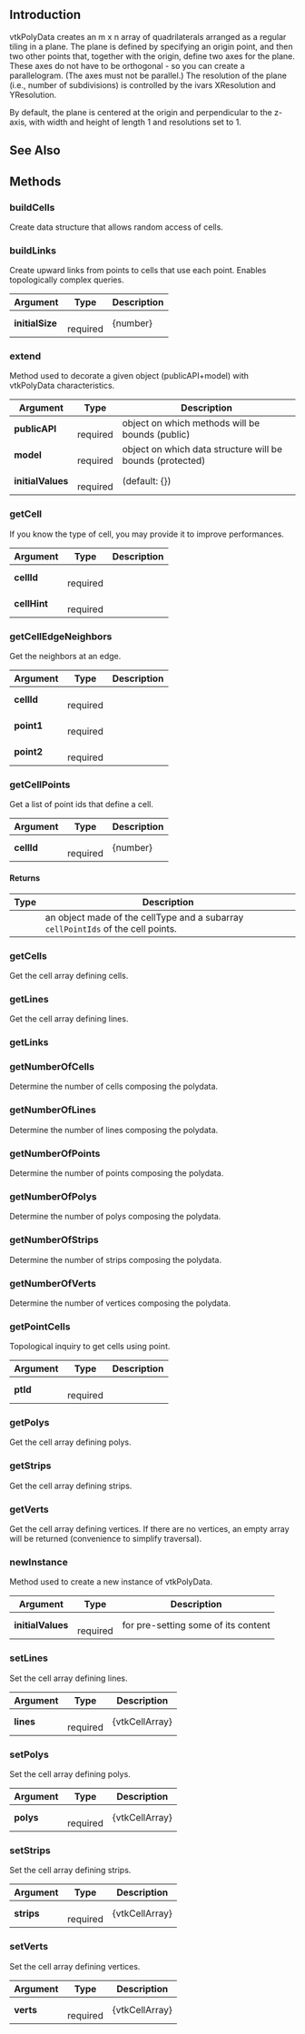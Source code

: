 ## Introduction

vtkPolyData creates an m x n array of quadrilaterals arranged as a regular
tiling in a plane. The plane is defined by specifying an origin point, and then
two other points that, together with the origin, define two axes for the plane.
These axes do not have to be orthogonal - so you can create a parallelogram.
(The axes must not be parallel.) The resolution of the plane (i.e., number of
subdivisions) is controlled by the ivars XResolution and YResolution.

By default, the plane is centered at the origin and perpendicular to the z-axis,
with width and height of length 1 and resolutions set to 1.




## See Also

## Methods


### buildCells

Create data structure that allows random access of cells.



### buildLinks

Create upward links from points to cells that use each point. Enables
topologically complex queries.


| Argument | Type | Description |
| ------------- | ------------- | ----- |
| **initialSize** | <span class="arg-type"></span></br></span><span class="arg-required">required</span> | {number} |


### extend

Method used to decorate a given object (publicAPI+model) with vtkPolyData characteristics.


| Argument | Type | Description |
| ------------- | ------------- | ----- |
| **publicAPI** | <span class="arg-type"></span></br></span><span class="arg-required">required</span> | object on which methods will be bounds (public) |
| **model** | <span class="arg-type"></span></br></span><span class="arg-required">required</span> | object on which data structure will be bounds (protected) |
| **initialValues** | <span class="arg-type"></span></br></span><span class="arg-required">required</span> | (default: {}) |


### getCell

If you know the type of cell, you may provide it to improve performances.


| Argument | Type | Description |
| ------------- | ------------- | ----- |
| **cellId** | <span class="arg-type"></span></br></span><span class="arg-required">required</span> |  |
| **cellHint** | <span class="arg-type"></span></br></span><span class="arg-required">required</span> |  |


### getCellEdgeNeighbors

Get the neighbors at an edge.


| Argument | Type | Description |
| ------------- | ------------- | ----- |
| **cellId** | <span class="arg-type"></span></br></span><span class="arg-required">required</span> |  |
| **point1** | <span class="arg-type"></span></br></span><span class="arg-required">required</span> |  |
| **point2** | <span class="arg-type"></span></br></span><span class="arg-required">required</span> |  |


### getCellPoints

Get a list of point ids that define a cell.


| Argument | Type | Description |
| ------------- | ------------- | ----- |
| **cellId** | <span class="arg-type"></span></br></span><span class="arg-required">required</span> | {number} |
#### Returns

| Type | Description |
| ----- | ------------- |
| <span class="arg-type"></span> | an object made of the cellType and a subarray `cellPointIds` of the cell points. |


### getCells

Get the cell array defining cells.



### getLines

Get the cell array defining lines.



### getLinks





### getNumberOfCells

Determine the number of cells composing the polydata.



### getNumberOfLines

Determine the number of lines composing the polydata.



### getNumberOfPoints

Determine the number of points composing the polydata.



### getNumberOfPolys

Determine the number of polys composing the polydata.



### getNumberOfStrips

Determine the number of strips composing the polydata.



### getNumberOfVerts

Determine the number of vertices composing the polydata.



### getPointCells

Topological inquiry to get cells using point.


| Argument | Type | Description |
| ------------- | ------------- | ----- |
| **ptId** | <span class="arg-type"></span></br></span><span class="arg-required">required</span> |  |


### getPolys

Get the cell array defining polys.



### getStrips

Get the cell array defining strips.



### getVerts

Get the cell array defining vertices. If there are no vertices, an empty
array will be returned (convenience to simplify traversal).



### newInstance

Method used to create a new instance of vtkPolyData.


| Argument | Type | Description |
| ------------- | ------------- | ----- |
| **initialValues** | <span class="arg-type"></span></br></span><span class="arg-required">required</span> | for pre-setting some of its content |


### setLines

Set the cell array defining lines. 


| Argument | Type | Description |
| ------------- | ------------- | ----- |
| **lines** | <span class="arg-type"></span></br></span><span class="arg-required">required</span> | {vtkCellArray} |


### setPolys

Set the cell array defining polys. 


| Argument | Type | Description |
| ------------- | ------------- | ----- |
| **polys** | <span class="arg-type"></span></br></span><span class="arg-required">required</span> | {vtkCellArray} |


### setStrips

Set the cell array defining strips. 


| Argument | Type | Description |
| ------------- | ------------- | ----- |
| **strips** | <span class="arg-type"></span></br></span><span class="arg-required">required</span> | {vtkCellArray} |


### setVerts

Set the cell array defining vertices.


| Argument | Type | Description |
| ------------- | ------------- | ----- |
| **verts** | <span class="arg-type"></span></br></span><span class="arg-required">required</span> | {vtkCellArray} |


